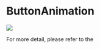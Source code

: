 # ButtonAnimation
![](https://github.com/HuangRunHua/EnterButtonAnimation/blob/master/introduce.jpg)

For more detail, please refer to the [](https://github.com/HuangRunHua/EnterButtonAnimation/blob/master/intro.GIF)
